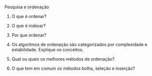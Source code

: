 Pesquisa e ordenação

1) O que é ordenar?
   
2) O que é indexar?
    
3) Por que ordenar?
    
4) Os algoritmos de ordenação são categorizados por complexidade e estabilidade. Explique os conceitos.

5) Qual ou quais os melhores métodos de ordenação?    

6) O que tem em comum os métodos bolha, seleção e inserção?
   